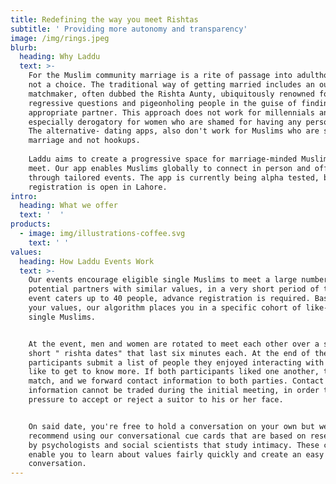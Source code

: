 ```yaml
---
title: Redefining the way you meet Rishtas
subtitle: ' Providing more autonomy and transparency'
image: /img/rings.jpeg
blurb:
  heading: Why Laddu
  text: >-
    For the Muslim community marriage is a rite of passage into adulthood and
    not a choice. The traditional way of getting married includes an outdated
    matchmaker, often dubbed the Rishta Aunty, ubiquitously renowned for asking
    regressive questions and pigeonholing people in the guise of finding an
    appropriate partner. This approach does not work for millennials and is
    especially derogatory for women who are shamed for having any personality.
    The alternative- dating apps, also don't work for Muslims who are seeking
    marriage and not hookups. 
      
    Laddu aims to create a progressive space for marriage-minded Muslims to
    meet. Our app enables Muslims globally to connect in person and offline
    through tailored events. The app is currently being alpha tested, but event
    registration is open in Lahore.
intro:
  heading: What we offer
  text: '  '
products:
  - image: img/illustrations-coffee.svg
    text: ' '
values:
  heading: How Laddu Events Work
  text: >-
    Our events encourage eligible single Muslims to meet a large number of
    potential partners with similar values, in a very short period of time. Each
    event caters up to 40 people, advance registration is required. Based on
    your values, our algorithm places you in a specific cohort of like-minded
    single Muslims.  


    At the event, men and women are rotated to meet each other over a series of
    short " rishta dates" that last six minutes each. At the end of the event,
    participants submit a list of people they enjoyed interacting with and would
    like to get to know more. If both participants liked one another, there is a
    match, and we forward contact information to both parties. Contact
    information cannot be traded during the initial meeting, in order to reduce
    pressure to accept or reject a suitor to his or her face.  


    On said date, you're free to hold a conversation on your own but we highly
    recommend using our conversational cue cards that are based on research done
    by psychologists and social scientists that study intimacy. These cards
    enable you to learn about values fairly quickly and create an easy flow of
    conversation.
---
```


